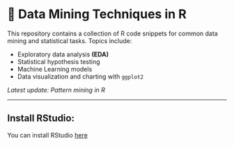 # 🔧 Data Mining Techniques in R
This repository contains a collection of R code snippets for common data mining and statistical tasks. 
Topics include:
- Exploratory data analysis **(EDA)**
- Statistical hypothesis testing
- Machine Learning models
- Data visualization and charting with `ggplot2`
  
_Latest update: Pattern mining in R_

________
## Install RStudio:
You can install RStudio [here](https://posit.co/download/rstudio-desktop/)


